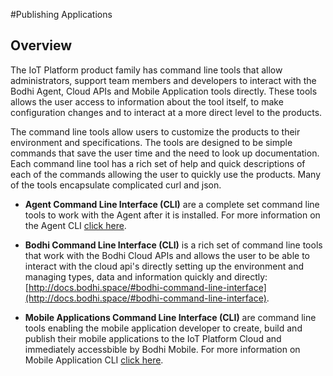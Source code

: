 #Publishing Applications 

## Overview
The IoT Platform product family has command line tools that allow administrators, support team members and developers to interact with the Bodhi Agent, Cloud APIs and Mobile Application tools directly.  These tools allows the user access to information about the tool itself, to make configuration changes and to interact at a more direct level to the products. 

The command line tools allow users to customize the products to their environment and specifications.  The tools are designed to be simple commands that save the user time and the need to look up documentation.  Each command line tool has a rich set of help and quick descriptions of each of the commands allowing the user to quickly use the products.  Many of the tools encapsulate complicated curl and json. 

*  **Agent Command Line Interface (CLI)** are a complete set command line tools to work with the Agent after it is installed. For more information on the Agent CLI [click here](http://docs.bodhi.space/#agent-cli).


*  **Bodhi Command Line Interface (CLI)** is a rich set of command line tools that work with the Bodhi Cloud APIs and allows the user to be able to interact with the cloud api's directly setting up the environment and managing types, data and information quickly and directly: [http://docs.bodhi.space/#bodhi-command-line-interface](http://docs.bodhi.space/#bodhi-command-line-interface). 


*  **Mobile Applications Command Line Interface (CLI)** are command line tools enabling the mobile application developer to create, build and publish their mobile applications to the IoT Platform Cloud and immediately accessbible by Bodhi Mobile.  For more information on  Mobile Application CLI [click here](http://docs.bodhi.space/#app-tools).

